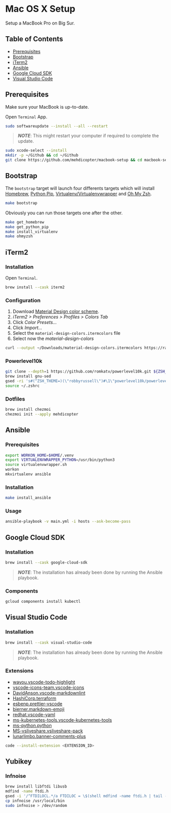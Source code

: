 # Mac OS X Setup

Setup a MacBook Pro on Big Sur.

## Table of Contents

- [Prerequisites](#prerequisites)
- [Bootstrap](#bootstrap)
- [iTerm2](#iterm2)
- [Ansible](#ansible)
- [Google Cloud SDK](#google-cloud-sdk)
- [Visual Studio Code](#visual-studio-code)

## Prerequisites

Make sure your MacBook is up-to-date.

Open `Terminal` App.

```sh
sudo softwareupdate --install --all --restart
```

> **_NOTE_**: This might restart your computer if required to complete the update.

```sh
sudo xcode-select --install
mkdir -p ~/Github && cd ~/Github
git clone https://github.com/mehdicopter/macbook-setup && cd macbook-setup
```

## Bootstrap

The `bootstrap` target will launch four differents targets which will install [Homebrew](<https://brew.sh/>), [Python Pip](<https://pypi.org/project/pip/>), [Virtualenv/Virtualenvwrapper](<https://virtualenvwrapper.readthedocs.io/en/latest/>) and [Oh My Zsh](<https://ohmyz.sh/>).

```sh
make bootstrap
```

Obviously you can run those targets one after the other.

```sh
make get_homebrew
make get_python_pip
make install_virtualenv
make ohmyzsh
```

## iTerm2

### Installation

Open `Terminal`.

```sh
brew install --cask iterm2
```

### Configuration

1. Download [Material Design color scheme](<https://raw.githubusercontent.com/MartinSeeler/iterm2-material-design/master/material-design-colors.itermcolors>).
2. _iTerm2 > Preferences > Profiles > Colors Tab_
3. Click _Color Presets..._
4. Click _Import..._
5. Select the `material-design-colors.itermcolors` file
6. Select now the _material-design-colors_

```sh
curl --output ~/Downloads/material-design-colors.itermcolors https://raw.githubusercontent.com/MartinSeeler/iterm2-material-design/master/material-design-colors.itermcolors
```

### Powerlevel10k

```sh
git clone --depth=1 https://github.com/romkatv/powerlevel10k.git ${ZSH_CUSTOM:-$HOME/.oh-my-zsh/custom}/themes/powerlevel10k
brew install gnu-sed
gsed -ri 's#(^ZSH_THEME=)(\"robbyrussell\")#\1\"powerlevel10k/powerlevel10k\"#g' ~/.zshrc
source ~/.zshrc
```

### Dotfiles

```sh
brew install chezmoi
chezmoi init --apply mehdicopter
```

## Ansible

### Prerequisites

```sh
export WORKON_HOME=$HOME/.venv
export VIRTUALENVWRAPPER_PYTHON=/usr/bin/python3
source virtualenvwrapper.sh
workon
mkvirtualenv ansible
```

### Installation

```sh
make install_ansible
```

### Usage

```sh
ansible-playbook -v main.yml -i hosts --ask-become-pass
```

## Google Cloud SDK

### Installation

```sh
brew install --cask google-cloud-sdk
```

> **_NOTE_**: The installation has already been done by running the Ansible playbook.

### Components

```sh
gcloud components install kubectl
```

## Visual Studio Code

### Installation

```sh
brew install --cask visual-studio-code
```

> **_NOTE_**: The installation has already been done by running the Ansible playbook.

### Extensions

- [wayou.vscode-todo-highlight](<https://marketplace.visualstudio.com/items?itemName=wayou.vscode-todo-highlight>)
- [vscode-icons-team.vscode-icons](<https://marketplace.visualstudio.com/items?itemName=vscode-icons-team.vscode-icons>)
- [DavidAnson.vscode-markdownlint](<https://marketplace.visualstudio.com/items?itemName=DavidAnson.vscode-markdownlint>)
- [HashiCorp.terraform](<https://marketplace.visualstudio.com/items?itemName=HashiCorp.terraform>)
- [esbenp.prettier-vscode](<https://marketplace.visualstudio.com/items?itemName=esbenp.prettier-vscode>)
- [bierner.markdown-emoji](<https://marketplace.visualstudio.com/items?itemName=bierner.markdown-emoji>)
- [redhat.vscode-yaml](<https://marketplace.visualstudio.com/items?itemName=redhat.vscode-yaml>)
- [ms-kubernetes-tools.vscode-kubernetes-tools](<https://marketplace.visualstudio.com/items?itemName=ms-kubernetes-tools.vscode-kubernetes-tools>)
- [ms-python.python](<https://marketplace.visualstudio.com/items?itemName=ms-python.python>)
- [MS-vsliveshare.vsliveshare-pack](<https://marketplace.visualstudio.com/items?itemName=MS-vsliveshare.vsliveshare-pack>)
- [lunarlimbo.banner-comments-plus](<https://marketplace.visualstudio.com/items?itemName=lunarlimbo.banner-comments-plus>)

```sh
code --install-extension <EXTENSION_ID>
```

## Yubikey

### Infnoise

```sh
brew install libftdi libusb
mdfind -name ftdi.h
gsed -i '/^FTDILOCL.*/a FTDILOC = \$(shell mdfind -name ftdi.h | tail -n 1)' Makefile.macos
cp infnoise /usr/local/bin
sudo infnoise > /dev/random
```
